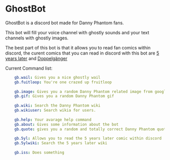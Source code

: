 <style>
  body {
  	background: url("https://ghostbot.duncte123.me/img/dp__ghost_zone_background_by_mistyphantom.png") no-repeat !important;
   	background-size:cover !important;
  }
  .column p {
  	color:white !important;
  }
  .bot-name, #createdby, .bot-description {
  	color: white !important;
  }
  .color-medium-blue {
  	color:#8695ce;
  }
   .color-medium-blue:hover {
  	color:#8695ce;
  }
  #botprofiletitle {
  	color: black !important;
  }
#menu {
    background-color: transparent !important;
    /* box-shadow: 0 0 8px rgba(65, 68, 99, .8); */
}
.lib a {
    color: ghostwhite !important;
}
  span.servers {
  	background: #4BB020;
  }
  
  .grow,
  .grow-less,
  .grow-more,
  .smooth {
  	transition: all .2s ease-in-out;
  }

.grow:hover {
    transform: scale(1.1);
 }

.grow-less:hover {
	transform: scale(1.05);
}

.grow-more:hover {
	transform: scale(1.2);
}
</style>
# GhostBot
GhostBot is a discord bot made for Danny Phantom fans.

This bot will fill your voice channel with ghostly sounds and your text channels with ghostly images.

The best part of this bot is that it allows you to read fan comics within discord, 
the curent comics that you can read in discord with this bot are [5 years later](https://www.kurothewebsite.com/5yearslater) and [Doppelgänger](http://doppelgangercomic.tumblr.com/)

Current Command list:
```yaml
    gb.wail: Gives you a nice ghostly wail
    gb.fuitloop: You're one crazed up fruitloop
    
    gb.image: Gives you a random Danny Phantom related image from google
    gb.gif: Gives you a random Danny Phantom gif
    
    gb.wiki: Search the Danny Phantom wiki
    gb.wikiuser: Search wikia for users.
    
    gb.help: Your avarage help command
    gb.about: Gives some information about the bot
    gb.quote: gives you a random and totally correct Danny Phantom quote
    
    gb.5yl: Allows you to read the 5 years later comic within discord
    gb.5ylwiki: Search the 5 years later wiki
    
    gb.iss: Does something
```